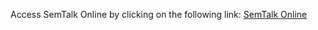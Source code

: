 Access SemTalk Online by clicking on the following link:
[SemTalk Online](https://kind-flower-00727bb03.azurestaticapps.net/?guilanguage=en&language=English)

